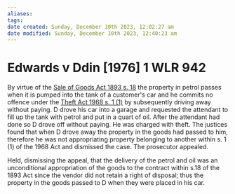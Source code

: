 ```yaml
---
aliases: 
tags: 
date created: Sunday, December 10th 2023, 12:02:27 am
date modified: Sunday, December 10th 2023, 12:40:23 am
---
```


# Edwards v Ddin [1976] 1 WLR 942

By virtue of the [Sale of Goods Act 1893 s. 18](https://uk.westlaw.com/Document/I1DCEB7405E8711E4941FC98B5DA68C38/View/FullText.html?originationContext=document&transitionType=DocumentItem&ppcid=813c68836a0a42e0b3acde05190ff598&contextData=(sc.Default)) the property in petrol passes when it is pumped into the tank of a customer's car and he commits no offence under the [Theft Act 1968 s. 1 (1)](https://uk.westlaw.com/Document/I60709470E42311DAA7CF8F68F6EE57AB/View/FullText.html?originationContext=document&transitionType=DocumentItem&ppcid=813c68836a0a42e0b3acde05190ff598&contextData=(sc.Default)) by subsequently driving away without paying. D drove his car into a garage and requested the attendant to fill up the tank with petrol and put in a quart of oil. After the attendant had done so D drove off without paying. He was charged with theft. The justices found that when D drove away the property in the goods had passed to him, therefore he was not appropriating property belonging to another within s. 1 (1) of the 1968 Act and dismissed the case. The prosecutor appealed.

Held, dismissing the appeal, that the delivery of the petrol and oil was an unconditional appropriation of the goods to the contract within s.18 of the 1893 Act since the vendor did not retain a right of disposal; thus the property in the goods passed to D when they were placed in his car.
